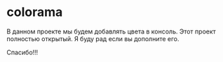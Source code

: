 # colorama
В данном проекте мы будем добавлять цвета в консоль.
Этот проект полностью открытый.
Я буду рад если вы дополните его.

Спасибо!!!
